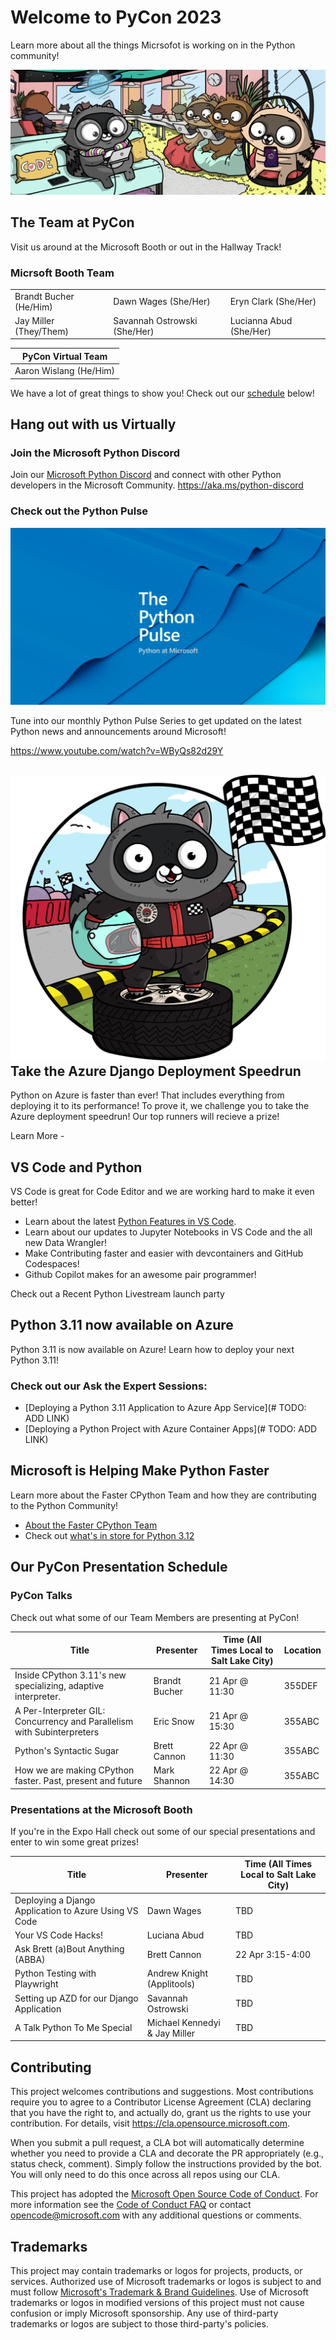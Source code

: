 # Welcome to PyCon 2023

Learn more about all the things Micrsofot is working on in the Python community!

![BIT our Cloud Mascot Enjoying his time at a coworking space](/assets/bit_cropped_coworking.png)

## The Team at PyCon

Visit us around at the Microsoft Booth or out in the Hallway Track!

### Micrsoft Booth Team
||||
|---|---|---|
|Brandt Bucher (He/Him)|Dawn Wages (She/Her)|Eryn Clark (She/Her)|
|Jay Miller (They/Them)|Savannah Ostrowski (She/Her)|Lucianna Abud (She/Her)|

|PyCon Virtual Team|
|---|
|Aaron Wislang (He/Him)|

We have a lot of great things to show you! Check out our [schedule](#schedule) below!

## Hang out with us Virtually

### Join the Microsoft Python Discord
Join our [Microsoft Python Discord](https://aka.ms/python-discord) and connect with other Python developers in the Microsoft Community.
<https://aka.ms/python-discord>

### Check out the Python Pulse

![Python Pulse](assets/python_pulse_banner_1MB-1024x576.png)

Tune into our monthly Python Pulse Series to get updated on the latest Python news and announcements around Microsoft!

https://www.youtube.com/watch?v=WByQs82d29Y

## ![BIT in a racing outfit](assets/bit_race.png) Take the Azure Django Deployment Speedrun

Python on Azure is faster than ever! That includes everything from deploying it to its performance! To prove it, we challenge you to take the Azure deployment speedrun! Our top runners will recieve a prize!

Learn More - <LINK TO SPEEDRUN PAGE>

## VS Code and Python

VS Code is great for Code Editor and we are working hard to make it even better!

- Learn about the latest [Python Features in VS Code](https://devblogs.microsoft.com/python/python-in-visual-studio-code-march-2023-release/).
- Learn about our updates to Jupyter Notebooks in VS Code and the all new Data Wrangler!
- Make Contributing faster and easier with devcontainers and GitHub Codespaces!
- Github Copilot makes for an awesome pair programmer!

Check out a Recent Python Livestream launch party
<Youtube Embed>

## Python 3.11 now available on Azure

Python 3.11 is now available on Azure! Learn how to deploy your next Python 3.11!

### Check out our Ask the Expert Sessions:
- [Deploying a Python 3.11 Application to Azure App Service](# TODO: ADD LINK)
- [Deploying a Python Project with Azure Container Apps](# TODO: ADD LINK)


## Microsoft is Helping Make Python Faster

Learn more about the Faster CPython Team and how they are contributing to the Python Community! 

- [About the Faster CPython Team](https://devblogs.microsoft.com/python/python-311-faster-cpython-team/)
- Check out [what's in store for Python 3.12](https://github.com/faster-cpython/ideas/blob/main/3.12/README.md)

## Our PyCon Presentation Schedule

### PyCon Talks

Check out what some of our Team Members are presenting at PyCon!

|Title|Presenter|Time (All Times Local to Salt Lake City)|Location |
|---|---|---|---|
|Inside CPython 3.11's new specializing, adaptive interpreter.| Brandt Bucher|21 Apr @ 11:30|355DEF|
|A Per-Interpreter GIL: Concurrency and Parallelism with Subinterpreters| Eric Snow |21 Apr @ 15:30| 355ABC |
|Python's Syntactic Sugar|Brett Cannon|22 Apr @ 11:30|355ABC|
|How we are making CPython faster. Past, present and future| Mark Shannon| 22 Apr @ 14:30|355ABC| 


### Presentations at the Microsoft Booth

If you're in the Expo Hall check out some of our special presentations and enter to win some great prizes!

|Title|Presenter|Time (All Times Local to Salt Lake City)|
|---|---|---|
|Deploying a Django Application to Azure Using VS Code|Dawn Wages|TBD|
|Your VS Code Hacks!|Luciana Abud|TBD|
|Ask Brett (a)Bout Anything (ABBA)|Brett Cannon|22 Apr 3:15-4:00|
|Python Testing with Playwright|Andrew Knight (Applitools)|TBD|
|Setting up AZD for our Django Application| Savannah Ostrowski|TBD|
|A Talk Python To Me Special| Michael Kennedyi & Jay Miller|TBD|


## Contributing

This project welcomes contributions and suggestions.  Most contributions require you to agree to a
Contributor License Agreement (CLA) declaring that you have the right to, and actually do, grant us
the rights to use your contribution. For details, visit <https://cla.opensource.microsoft.com>.

When you submit a pull request, a CLA bot will automatically determine whether you need to provide
a CLA and decorate the PR appropriately (e.g., status check, comment). Simply follow the instructions
provided by the bot. You will only need to do this once across all repos using our CLA.

This project has adopted the [Microsoft Open Source Code of Conduct](https://opensource.microsoft.com/codeofconduct/).
For more information see the [Code of Conduct FAQ](https://opensource.microsoft.com/codeofconduct/faq/) or
contact [opencode@microsoft.com](mailto:opencode@microsoft.com) with any additional questions or comments.

## Trademarks

This project may contain trademarks or logos for projects, products, or services. Authorized use of Microsoft
trademarks or logos is subject to and must follow
[Microsoft's Trademark & Brand Guidelines](https://www.microsoft.com/en-us/legal/intellectualproperty/trademarks/usage/general).
Use of Microsoft trademarks or logos in modified versions of this project must not cause confusion or imply Microsoft sponsorship.
Any use of third-party trademarks or logos are subject to those third-party's policies.

